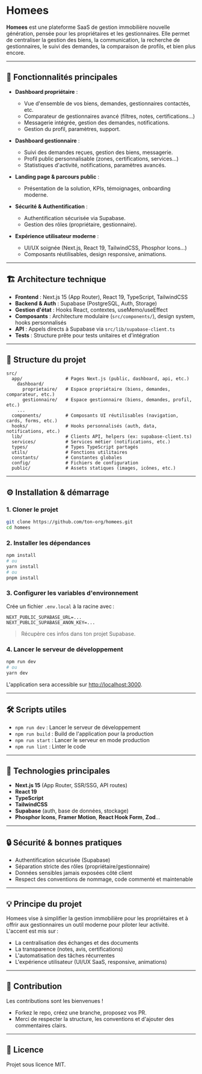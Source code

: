 # Homees

**Homees** est une plateforme SaaS de gestion immobilière nouvelle génération, pensée pour les propriétaires et les gestionnaires. Elle permet de centraliser la gestion des biens, la communication, la recherche de gestionnaires, le suivi des demandes, la comparaison de profils, et bien plus encore.

---

## 🚀 Fonctionnalités principales

- **Dashboard propriétaire** :  
  - Vue d'ensemble de vos biens, demandes, gestionnaires contactés, etc.
  - Comparateur de gestionnaires avancé (filtres, notes, certifications…)
  - Messagerie intégrée, gestion des demandes, notifications.
  - Gestion du profil, paramètres, support.

- **Dashboard gestionnaire** :  
  - Suivi des demandes reçues, gestion des biens, messagerie.
  - Profil public personnalisable (zones, certifications, services…)
  - Statistiques d'activité, notifications, paramètres avancés.

- **Landing page & parcours public** :  
  - Présentation de la solution, KPIs, témoignages, onboarding moderne.

- **Sécurité & Authentification** :  
  - Authentification sécurisée via Supabase.
  - Gestion des rôles (propriétaire, gestionnaire).

- **Expérience utilisateur moderne** :  
  - UI/UX soignée (Next.js, React 19, TailwindCSS, Phosphor Icons…)
  - Composants réutilisables, design responsive, animations.

---

## 🏗️ Architecture technique

- **Frontend** : Next.js 15 (App Router), React 19, TypeScript, TailwindCSS
- **Backend & Auth** : Supabase (PostgreSQL, Auth, Storage)
- **Gestion d'état** : Hooks React, contextes, useMemo/useEffect
- **Composants** : Architecture modulaire (`src/components/`), design system, hooks personnalisés
- **API** : Appels directs à Supabase via `src/lib/supabase-client.ts`
- **Tests** : Structure prête pour tests unitaires et d'intégration

---

## 📁 Structure du projet

```
src/
  app/                # Pages Next.js (public, dashboard, api, etc.)
    dashboard/
      proprietaire/   # Espace propriétaire (biens, demandes, comparateur, etc.)
      gestionnaire/   # Espace gestionnaire (biens, demandes, profil, etc.)
    ...
  components/         # Composants UI réutilisables (navigation, cards, forms, etc.)
  hooks/              # Hooks personnalisés (auth, data, notifications, etc.)
  lib/                # Clients API, helpers (ex: supabase-client.ts)
  services/           # Services métier (notifications, etc.)
  types/              # Types TypeScript partagés
  utils/              # Fonctions utilitaires
  constants/          # Constantes globales
  config/             # Fichiers de configuration
  public/             # Assets statiques (images, icônes, etc.)
```

---

## ⚙️ Installation & démarrage

### 1. Cloner le projet

```bash
git clone https://github.com/ton-org/homees.git
cd homees
```

### 2. Installer les dépendances

```bash
npm install
# ou
yarn install
# ou
pnpm install
```

### 3. Configurer les variables d'environnement

Crée un fichier `.env.local` à la racine avec :

```
NEXT_PUBLIC_SUPABASE_URL=...
NEXT_PUBLIC_SUPABASE_ANON_KEY=...
```
> Récupère ces infos dans ton projet Supabase.

### 4. Lancer le serveur de développement

```bash
npm run dev
# ou
yarn dev
```

L'application sera accessible sur [http://localhost:3000](http://localhost:3000).

---

## 🛠️ Scripts utiles

- `npm run dev` : Lancer le serveur de développement
- `npm run build` : Build de l'application pour la production
- `npm run start` : Lancer le serveur en mode production
- `npm run lint` : Linter le code

---

## 🧩 Technologies principales

- **Next.js 15** (App Router, SSR/SSG, API routes)
- **React 19**
- **TypeScript**
- **TailwindCSS**
- **Supabase** (auth, base de données, stockage)
- **Phosphor Icons**, **Framer Motion**, **React Hook Form**, **Zod**…

---

## 🔒 Sécurité & bonnes pratiques

- Authentification sécurisée (Supabase)
- Séparation stricte des rôles (propriétaire/gestionnaire)
- Données sensibles jamais exposées côté client
- Respect des conventions de nommage, code commenté et maintenable

---

## 💡 Principe du projet

Homees vise à simplifier la gestion immobilière pour les propriétaires et à offrir aux gestionnaires un outil moderne pour piloter leur activité.  
L'accent est mis sur :
- La centralisation des échanges et des documents
- La transparence (notes, avis, certifications)
- L'automatisation des tâches récurrentes
- L'expérience utilisateur (UI/UX SaaS, responsive, animations)

---

## 📣 Contribution

Les contributions sont les bienvenues !
- Forkez le repo, créez une branche, proposez vos PR.
- Merci de respecter la structure, les conventions et d'ajouter des commentaires clairs.

---

## 📄 Licence

Projet sous licence MIT.
